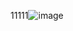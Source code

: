 11111![image](https://github.com/yangxixx/vulhub/assets/77321474/127f35b3-8998-4929-bda3-7759e2bb661b)
